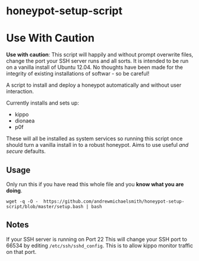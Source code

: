 honeypot-setup-script
=====================

Use With Caution
=====================
**Use with caution**: This script will happily and without prompt overwrite files, change the port your SSH server runs and all sorts. It is intended to be run on a vanilla install of Ubuntu 12.04. No thoughts have been made for the integrity of existing installations of softwar - so be careful!

A script to install and deploy a honeypot automatically and without user interaction. 

Currently installs and sets up:

* kippo
* dionaea
* p0f

These will all be installed as system services so running this script once should turn a vanilla install in to a robust honeypot. Aims to use useful _and secure_ defaults. 

Usage
---------------------
Only run this if you have read this whole file and you **know what you are doing**.

    wget -q -O -  https://github.com/andrewmichaelsmith/honeypot-setup-script/blob/master/setup.bash | bash

Notes
---------------------
If your SSH server is running on Port 22 This will change your SSH port to 66534 by editing `/etc/ssh/sshd_config`. This is to allow kippo monitor traffic on that port.

